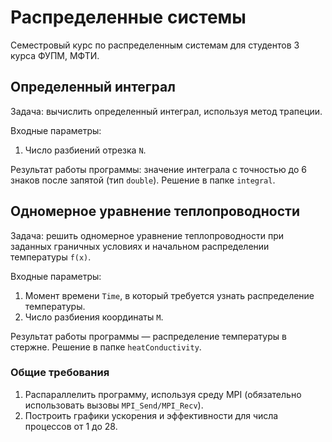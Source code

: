 # **Распределенные системы**
Семестровый курс по распределенным системам для студентов 3 курса ФУПМ, МФТИ.

## **Определенный интеграл**

Задача: вычислить определенный интеграл, используя метод трапеции. 

Входные параметры:
1. Число разбиений отрезка `N`.

Результат работы программы: значение интеграла с точностью до 6 знаков после запятой (тип `double`). Решение в папке `integral`.


## **Одномерное уравнение теплопроводности**

Задача: решить одномерное уравнение теплопроводности при заданных граничных условиях и начальном распределении температуры `f(x)`.

Входные параметры:
1. Момент времени `Time`, в который требуется узнать распределение температуры.
2. Число разбиения координаты `M`.

Результат работы программы — распределение температуры в стержне. Решение в папке `heatConductivity`.

### Общие требования

1. Распараллелить программу, используя среду MPI (обязательно использовать вызовы ```MPI_Send/MPI_Recv```).
2. Построить графики ускорения и эффективности для числа процессов от 1 до 28.